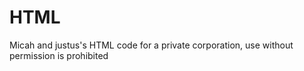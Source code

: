 # HTML
Micah and justus's HTML code for a private corporation, use without permission is prohibited

